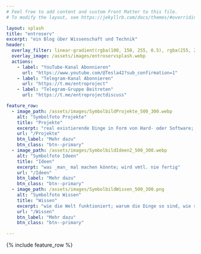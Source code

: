 ```yaml
---
# Feel free to add content and custom Front Matter to this file.
# To modify the layout, see https://jekyllrb.com/docs/themes/#overriding-theme-defaults

layout: splash
title: "entroserv"
excerpt: "ein Blog über Wissenschaft und Technik"
header:
  overlay_filter: linear-gradient(rgba(100, 150, 255, 0.5), rgba(255, 255, 255, 0.5))
  overlay_image: /assets/images/entroservsplash.webp 
  actions:
    - label: "YouTube-Kanal Abonnieren"
      url: "https://www.youtube.com/@Tesla42?sub_confirmation=1"
    - label: "Telegram-Kanal Abonnieren"
      url: "https://t.me/entroproject"
    - label: "Telegram-Gruppe Beitreten"
      url: "https://t.me/entroprojectdiscuss"

feature_row:
  - image_path: /assets/images/SymbolbildProjekte_500_300.webp
    alt: "Symbolfoto Projekte"
    title: "Projekte"
    excerpt: "real existierende Dinge in Form von Hard- oder Software; in Umsetzung befindlich oder abgeschlossen"
    url: "/Projekte"
    btn_label: "Mehr dazu"
    btn_class: "btn--primary"
  - image_path: /assets/images/SymbolbildIdeen2_500_300.webp
    alt: "Symbolfoto Ideen"
    title: "Ideen"
    excerpt: "was _man_ mal machen könnte; wird vmtl. nie fertig"
    url: "/Ideen"
    btn_label: "Mehr dazu"
    btn_class: "btn--primary"
  - image_path: /assets/images/SymbolbildWissen_500_300.png
    alt: "Symbolfoto Wissen"
    title: "Wissen"
    excerpt: "wie die Welt funktioniert; warum die Dinge so sind, wie sie sind"
    url: "/Wissen"
    btn_label: "Mehr dazu"
    btn_class: "btn--primary"

---
```



{% include feature_row %}

